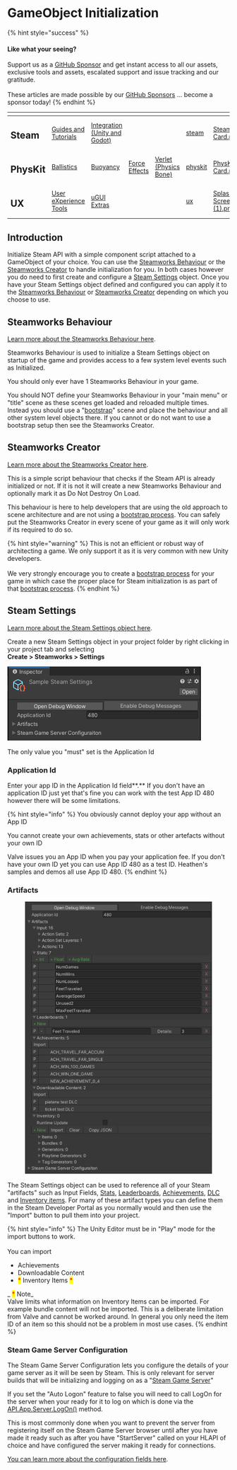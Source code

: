 # GameObject Initialization

{% hint style="success" %}
#### Like what your seeing?

Support us as a [GitHub Sponsor](../../../../) and get instant access to all our assets, exclusive tools and assets, escalated support and issue tracking and our gratitude.\
\
These articles are made possible by our [GitHub Sponsors](../../../../) ... become a sponsor today!
{% endhint %}

<table data-view="cards"><thead><tr><th></th><th></th><th></th><th></th><th></th><th data-hidden data-card-target data-type="content-ref"></th><th data-hidden data-card-cover data-type="files"></th></tr></thead><tbody><tr><td><h2>Steam</h2></td><td><a href="../../../../company/concepts/steam/">Guides and Tutorials</a></td><td><a href="../../">Integration (Unity and Godot)</a></td><td></td><td></td><td><a href="../../../../company/concepts/steam/">steam</a></td><td><a href="../../../../.gitbook/assets/Steamworks Card.png">Steamworks Card.png</a></td></tr><tr><td><h2>PhysKit</h2></td><td><a href="../../../physkit/learning/sample-scenes/1-ballistic-basics.md">Ballistics</a></td><td><a href="../../../physkit/learning/sample-scenes/1-buoyancy-example.md">Buoyancy</a></td><td><a href="../../../physkit/learning/sample-scenes/1-force-effect-fields.md">Force Effects</a></td><td><a href="../../../physkit/learning/sample-scenes/2-verlet-spring-skinned-mesh.md">Verlet (Physics Bone)</a></td><td><a href="../../../physkit/">physkit</a></td><td><a href="../../../../.gitbook/assets/PhysKit Card.png">PhysKit Card.png</a></td></tr><tr><td><h2>UX</h2></td><td><a href="../../../ux/learning/core-concepts/">User eXperience Tools</a></td><td><a href="../../../ux/learning/ugui-extras/">uGUI Extras</a></td><td></td><td></td><td><a href="../../../ux/">ux</a></td><td><a href="../../../../.gitbook/assets/Splash Screen (1).png">Splash Screen (1).png</a></td></tr></tbody></table>

## Introduction

Initialize Steam API with a simple component script attached to a GameObject of your choice. You can use the [Steamworks Behaviour](../../unity/components/steamworks-behaviour.md) or the [Steamworks Creator](../../unity/components/steamworks-creator.md) to handle initialization for you. In both cases however you do need to first create and configure a [Steam Settings](../../unity/scriptable-objects/steam-settings/) object. Once you have your Steam Settings object defined and configured you can apply it to the [Steamworks Behaviour](../../unity/components/steamworks-behaviour.md) or [Steamworks Creator](../../unity/components/steamworks-creator.md) depending on which you choose to use.

## Steamworks Behaviour

[Learn more about the Steamworks Behaviour here](gameobject-initialization.md#steamworks-behaviour).

Steamworks Behaviour is used to initialize a Steam Settings object on startup of the game and provides access to a few system level events such as Initialized.&#x20;

You should only ever have 1 Steamworks Behaviour in your game.

You should NOT define your Steamworks Behaviour in your "main menu" or "title" scene as these scenes get loaded and reloaded multiple times. Instead you should use a "[bootstrap](../../../../company/concepts/design/bootstrap-scene.md)" scene and place the behaviour and all other system level objects there. If you cannot or do not want to use a bootstrap setup then see the Steamworks Creator.

## Steamworks Creator

[Learn more about the Steamworks Creator here](../../unity/components/steamworks-creator.md).

This is a simple script behaviour that checks if the Steam API is already initialized or not. If it is not it will create a new Steamworks Behaviour and optionally mark it as Do Not Destroy On Load.&#x20;

This behaviour is here to help developers that are using the old approach to scene architecture and are not using a [bootstrap process](../../../../company/concepts/design/bootstrap-scene.md). You can safely put the Steamworks Creator in every scene of your game as it will only work if its required to do so.

{% hint style="warning" %}
This is not an efficient or robust way of architecting a game. We only support it as it is very common with new Unity developers.\
\
We very strongly encourage you to create a [bootstrap process](../../../../company/concepts/design/bootstrap-scene.md) for your game in which case the proper place for Steam initialization is as part of that [bootstrap process](../../../../company/concepts/design/bootstrap-scene.md).
{% endhint %}

## Steam Settings

[Learn more about the Steam Settings object here](../../unity/scriptable-objects/steam-settings/).

Create a new Steam Settings object in your project folder by right clicking in your project tab and selecting\
**Create > Steamworks > Settings**

![](<../../../../.gitbook/assets/image (158) (1) (1) (1) (1).png>)

The only value you "must" set is the Application Id

### Application Id

Enter your app ID in the Application Id field**.**  If you don't have an application ID just yet that's fine you can work with the test App ID 480 however there will be some limitations.&#x20;

{% hint style="info" %}
You obviously cannot deploy your app without an App ID

You cannot create your own achievements, stats or other artefacts without your own ID



Valve issues you an App ID when you pay your application fee. If you don't have your own ID yet you can use App ID 480 as a test ID. Heathen's samples and demos all use App ID 480.
{% endhint %}

### Artifacts

<figure><img src="../../../../.gitbook/assets/image (3).png" alt=""><figcaption></figcaption></figure>

The Steam Settings object can be used to reference all of your Steam "artifacts" such as Input Fields, [Stats](../../../../company/concepts/steam/steamworks/stats-object.md), [Leaderboards](../../../../company/concepts/steam/steamworks/leaderboard-object/), [Achievements](../../../../company/concepts/steam/steamworks/achievement-object.md), [DLC ](../../../../company/concepts/steam/steamworks/downloadable-content-object.md)and [Inventory items](../../../../company/concepts/steam/steamworks/inventory/). For many of these artifact types you can define them in the Steam Developer Portal as you normally would and then use the "Import" button to pull them into your project.

{% hint style="info" %}
The Unity Editor must be in "Play" mode for the import buttons to work.\
\
You can import

* Achievements
* Downloadable Content&#x20;
* <mark style="color:red;">\*</mark> Inventory Items <mark style="color:red;">\*</mark>



&#x20;_ <mark style="color:red;">\*</mark> Note_\
Valve limits what information on Inventory Items can be imported. For example bundle content will not be imported. This is a deliberate limitation from Valve and cannot be worked around. In general you only need the item ID of an item so this should not be a problem in most use cases.
{% endhint %}

### Steam Game Server Configuration

The Steam Game Server Configuration lets you configure the details of your game server as it will be seen by Steam. This is only relevant for server builds that will be initializing and logging on as a "[Steam Game Server](../../../../company/concepts/steam/steamworks/multiplayer/game-server-browser.md)"

If you set the "Auto Logon" feature to false you will need to call LogOn for the server when your ready for it to log on which is done via the [API.App.Server.LogOn()](../../api/app.server.md#logon) method.

This is most commonly done when you want to prevent the server from registering itself on the Steam Game Server browser until after you have made it ready such as after you have "StartServer" called on your HLAPI of choice and have configured the server making it ready for connections.

[You can learn more about the configuration fields here](../../objects/steam-game-server-configuration.md).
